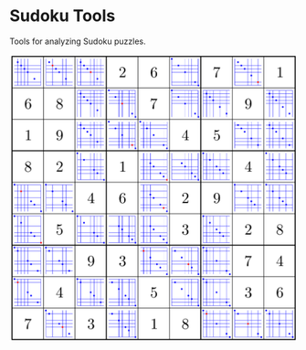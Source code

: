# Sudoku Tools

Tools for analyzing Sudoku puzzles.

![Example highlighting requirements for rule compliance](var/demo/example1_rule_compliance.png)
